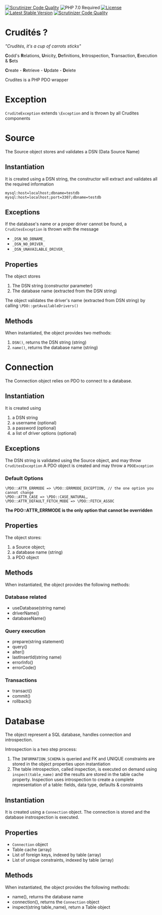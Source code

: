 [![Scrutinizer Code Quality](https://scrutinizer-ci.com/g/HexMakina/Crudites/badges/quality-score.png?b=main)](https://scrutinizer-ci.com/g/HexMakina/Crudites/?branch=main)
<img src="https://img.shields.io/badge/PHP-7.0-brightgreen" alt="PHP 7.0 Required" />
[![License](http://poser.pugx.org/hexmakina/crudites/license)](https://packagist.org/packages/hexmakina/crudites)
[![Latest Stable Version](http://poser.pugx.org/hexmakina/crudites/v)](https://packagist.org/packages/hexmakina/crudites)
[![Scrutinizer Code Quality](https://scrutinizer-ci.com/g/HexMakina/Crudites/badges/quality-score.png?b=main)](https://scrutinizer-ci.com/g/HexMakina/Crudites/?branch=main)

# Crudités ?

_"Crudités, it's a cup of carrots sticks"_

**C**odd's **R**elations, **U**nicity, **D**efinitions, **I**ntrospection, **T**ransaction, **E**xecution & **S**ets

**C**reate - **R**etrieve - **U**pdate - **D**elete

Crudites is a PHP PDO wrapper

# Exception
`CruditeException` extends `\Exception` and is thrown by all Crudites components


# Source
The Source object stores and validates a DSN (Data Source Name)

## Instantiation
It is created using a DSN string, the constructor will extract and validates all the required information

`mysql:host=localhost;dbname=testdb`  
`mysql:host=localhost;port=3307;dbname=testdb`  

## Exceptions
If the database's name or a proper driver cannot be found, a `CruditesException` is thrown with the message
- `_DSN_NO_DBNAME_`
- `_DSN_NO_DRIVER_`
- `_DSN_UNAVAILABLE_DRIVER_`

## Properties
The object stores
1. The DSN string (constructor parameter)
2. The database name (extracted from the DSN string)

The object validates the driver's name (extracted from DSN string) by calling `\PDO::getAvailableDrivers()`

## Methods
When instantiated, the object provides two methods:
1. `DSN()`, returns the DSN string (string)
2. `name()`, returns the database name (string)


# Connection
The Connection object relies on PDO to connect to a database.

## Instantiation

It is created using
1. a DSN string
2. a username (optional)
3. a password (optional)
4. a list of driver options (optional)

## Exceptions
The DSN string is validated using the Source object, and may throw `CruditesException`
A PDO object is created and may throw a `PDOException`

### Default Options
```
\PDO::ATTR_ERRMODE => \PDO::ERRMODE_EXCEPTION, // the one option you cannot change
\PDO::ATTR_CASE => \PDO::CASE_NATURAL,
\PDO::ATTR_DEFAULT_FETCH_MODE => \PDO::FETCH_ASSOC
```

**The PDO::ATTR_ERRMODE is the only option that cannot be overridden**


## Properties
The object stores:
1. a Source object;
2. a database name (string)
3. a PDO object

## Methods
When instantiated, the object provides the following methods:

### Database related
+ useDatabase(string name)
+ driverName()
+ databaseName()

### Query execution
+ prepare(string statement)
+ query()
+ alter()
+ lastInsertId(string name)
+ errorInfo()
+ errorCode()

### Transactions
+ transact()
+ commit()
+ rollback()


# Database
The object represent a SQL database, handles connection and introspection.

Introspection is a two step process:
1. The `INFORMATION_SCHEMA` is queried and FK and UNIQUE constraints are stored in the object properties upon instantiation
2. The table introspection, called inspection, is executed on demand using `inspect(table_name)` and the results are stored in the table cache property. Inspection uses introspection to create a complete representation of a table: fields, data type, defaults & constraints

## Instantiation
It is created using a `Connection` object. The connection is stored and the database instrospection is executed.

## Properties
+ `Connection` object
+ Table cache (array)
+ List of foreign keys, indexed by table (array)
+ List of unique constraints, indexed by table (array)

## Methods
When instantiated, the object provides the following methods:
+ name(), returns the database name
+ connection(), returns the `Connection` object
+ inspect(string table_name), return a Table object
